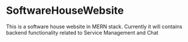 # SoftwareHouseWebsite
This is a software house website in MERN stack.
Currently it will contains backend functionality related to Service Management and Chat
